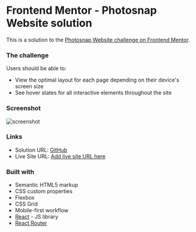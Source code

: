 # Frontend Mentor - Photosnap Website solution

This is a solution to the [Photosnap Website challenge on Frontend Mentor](https://www.frontendmentor.io/challenges/photosnap-multipage-website-nMDSrNmNW).

### The challenge

Users should be able to:

- View the optimal layout for each page depending on their device's screen size
- See hover states for all interactive elements throughout the site

### Screenshot

![screenshot](./screenshot-01.png)

### Links

- Solution URL: [GitHub](https://github.com/DorottyaB/photosnap)
- Live Site URL: [Add live site URL here](https://your-live-site-url.com)

### Built with

- Semantic HTML5 markup
- CSS custom properties
- Flexbox
- CSS Grid
- Mobile-first workflow
- [React](https://reactjs.org/) - JS library
- [React Router](https://reactrouter.com/en/main)
